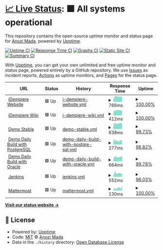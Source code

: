 # [📈 Live Status](https://anozimada.github.io/idempiere-status-page): <!--live status--> **🟩 All systems operational**

This repository contains the open-source uptime monitor and status page for [Anozi Mada](www.anozimada.com), powered by [Upptime](https://github.com/upptime/upptime).

[![Uptime CI](https://github.com/anozimada/idempiere-status-page/workflows/Uptime%20CI/badge.svg)](https://github.com/upptime/upptime/actions?query=workflow%3A%22Uptime+CI%22)
[![Response Time CI](https://github.com/anozimada/idempiere-status-page/workflows/Response%20Time%20CI/badge.svg)](https://github.com/upptime/upptime/actions?query=workflow%3A%22Response+Time+CI%22)
[![Graphs CI](https://github.com/anozimada/idempiere-status-page/workflows/Graphs%20CI/badge.svg)](https://github.com/upptime/upptime/actions?query=workflow%3A%22Graphs+CI%22)
[![Static Site CI](https://github.com/anozimada/idempiere-status-page/workflows/Static%20Site%20CI/badge.svg)](https://github.com/upptime/upptime/actions?query=workflow%3A%22Static+Site+CI%22)
[![Summary CI](https://github.com/anozimada/idempiere-status-page/workflows/Summary%20CI/badge.svg)](https://github.com/upptime/upptime/actions?query=workflow%3A%22Summary+CI%22)

With [Upptime](https://upptime.js.org), you can get your own unlimited and free uptime monitor and status page, powered entirely by a GitHub repository. We use [Issues](https://github.com/anozimada/idempiere-status-page/issues) as incident reports, [Actions](https://github.com/anozimada/idempiere-status-page/actions) as uptime monitors, and [Pages](https://anozimada.github.io/idempiere-status-page) for the status page.

<!--start: status pages-->
<!-- This summary is generated by Upptime (https://github.com/upptime/upptime) -->
<!-- Do not edit this manually, your changes will be overwritten -->
<!-- prettier-ignore -->
| URL | Status | History | Response Time | Uptime |
| --- | ------ | ------- | ------------- | ------ |
| <img alt="" src="https://favicons.githubusercontent.com/www.idempiere.org" height="13"> [iDempiere Website](https://www.idempiere.org) | 🟩 Up | [i-dempiere-website.yml](https://github.com/anozimada/idempiere-status-page/commits/HEAD/history/i-dempiere-website.yml) | <details><summary><img alt="Response time graph" src="./graphs/i-dempiere-website/response-time-week.png" height="20"> 766ms</summary><br><a href="https://anozimada.github.io/idempiere-status-page/history/i-dempiere-website"><img alt="Response time 810" src="https://img.shields.io/endpoint?url=https%3A%2F%2Fraw.githubusercontent.com%2Fanozimada%2Fidempiere-status-page%2FHEAD%2Fapi%2Fi-dempiere-website%2Fresponse-time.json"></a><br><a href="https://anozimada.github.io/idempiere-status-page/history/i-dempiere-website"><img alt="24-hour response time 747" src="https://img.shields.io/endpoint?url=https%3A%2F%2Fraw.githubusercontent.com%2Fanozimada%2Fidempiere-status-page%2FHEAD%2Fapi%2Fi-dempiere-website%2Fresponse-time-day.json"></a><br><a href="https://anozimada.github.io/idempiere-status-page/history/i-dempiere-website"><img alt="7-day response time 766" src="https://img.shields.io/endpoint?url=https%3A%2F%2Fraw.githubusercontent.com%2Fanozimada%2Fidempiere-status-page%2FHEAD%2Fapi%2Fi-dempiere-website%2Fresponse-time-week.json"></a><br><a href="https://anozimada.github.io/idempiere-status-page/history/i-dempiere-website"><img alt="30-day response time 820" src="https://img.shields.io/endpoint?url=https%3A%2F%2Fraw.githubusercontent.com%2Fanozimada%2Fidempiere-status-page%2FHEAD%2Fapi%2Fi-dempiere-website%2Fresponse-time-month.json"></a><br><a href="https://anozimada.github.io/idempiere-status-page/history/i-dempiere-website"><img alt="1-year response time 810" src="https://img.shields.io/endpoint?url=https%3A%2F%2Fraw.githubusercontent.com%2Fanozimada%2Fidempiere-status-page%2FHEAD%2Fapi%2Fi-dempiere-website%2Fresponse-time-year.json"></a></details> | <details><summary><a href="https://anozimada.github.io/idempiere-status-page/history/i-dempiere-website">100.00%</a></summary><a href="https://anozimada.github.io/idempiere-status-page/history/i-dempiere-website"><img alt="All-time uptime 100.00%" src="https://img.shields.io/endpoint?url=https%3A%2F%2Fraw.githubusercontent.com%2Fanozimada%2Fidempiere-status-page%2FHEAD%2Fapi%2Fi-dempiere-website%2Fuptime.json"></a><br><a href="https://anozimada.github.io/idempiere-status-page/history/i-dempiere-website"><img alt="24-hour uptime 100.00%" src="https://img.shields.io/endpoint?url=https%3A%2F%2Fraw.githubusercontent.com%2Fanozimada%2Fidempiere-status-page%2FHEAD%2Fapi%2Fi-dempiere-website%2Fuptime-day.json"></a><br><a href="https://anozimada.github.io/idempiere-status-page/history/i-dempiere-website"><img alt="7-day uptime 100.00%" src="https://img.shields.io/endpoint?url=https%3A%2F%2Fraw.githubusercontent.com%2Fanozimada%2Fidempiere-status-page%2FHEAD%2Fapi%2Fi-dempiere-website%2Fuptime-week.json"></a><br><a href="https://anozimada.github.io/idempiere-status-page/history/i-dempiere-website"><img alt="30-day uptime 100.00%" src="https://img.shields.io/endpoint?url=https%3A%2F%2Fraw.githubusercontent.com%2Fanozimada%2Fidempiere-status-page%2FHEAD%2Fapi%2Fi-dempiere-website%2Fuptime-month.json"></a><br><a href="https://anozimada.github.io/idempiere-status-page/history/i-dempiere-website"><img alt="1-year uptime 100.00%" src="https://img.shields.io/endpoint?url=https%3A%2F%2Fraw.githubusercontent.com%2Fanozimada%2Fidempiere-status-page%2FHEAD%2Fapi%2Fi-dempiere-website%2Fuptime-year.json"></a></details>
| <img alt="" src="https://www.wikipedia.org/static/favicon/wikipedia.ico" height="13"> [iDempiere Wiki](https://wiki.idempiere.org) | 🟩 Up | [i-dempiere-wiki.yml](https://github.com/anozimada/idempiere-status-page/commits/HEAD/history/i-dempiere-wiki.yml) | <details><summary><img alt="Response time graph" src="./graphs/i-dempiere-wiki/response-time-week.png" height="20"> 412ms</summary><br><a href="https://anozimada.github.io/idempiere-status-page/history/i-dempiere-wiki"><img alt="Response time 445" src="https://img.shields.io/endpoint?url=https%3A%2F%2Fraw.githubusercontent.com%2Fanozimada%2Fidempiere-status-page%2FHEAD%2Fapi%2Fi-dempiere-wiki%2Fresponse-time.json"></a><br><a href="https://anozimada.github.io/idempiere-status-page/history/i-dempiere-wiki"><img alt="24-hour response time 389" src="https://img.shields.io/endpoint?url=https%3A%2F%2Fraw.githubusercontent.com%2Fanozimada%2Fidempiere-status-page%2FHEAD%2Fapi%2Fi-dempiere-wiki%2Fresponse-time-day.json"></a><br><a href="https://anozimada.github.io/idempiere-status-page/history/i-dempiere-wiki"><img alt="7-day response time 412" src="https://img.shields.io/endpoint?url=https%3A%2F%2Fraw.githubusercontent.com%2Fanozimada%2Fidempiere-status-page%2FHEAD%2Fapi%2Fi-dempiere-wiki%2Fresponse-time-week.json"></a><br><a href="https://anozimada.github.io/idempiere-status-page/history/i-dempiere-wiki"><img alt="30-day response time 452" src="https://img.shields.io/endpoint?url=https%3A%2F%2Fraw.githubusercontent.com%2Fanozimada%2Fidempiere-status-page%2FHEAD%2Fapi%2Fi-dempiere-wiki%2Fresponse-time-month.json"></a><br><a href="https://anozimada.github.io/idempiere-status-page/history/i-dempiere-wiki"><img alt="1-year response time 445" src="https://img.shields.io/endpoint?url=https%3A%2F%2Fraw.githubusercontent.com%2Fanozimada%2Fidempiere-status-page%2FHEAD%2Fapi%2Fi-dempiere-wiki%2Fresponse-time-year.json"></a></details> | <details><summary><a href="https://anozimada.github.io/idempiere-status-page/history/i-dempiere-wiki">100.00%</a></summary><a href="https://anozimada.github.io/idempiere-status-page/history/i-dempiere-wiki"><img alt="All-time uptime 99.94%" src="https://img.shields.io/endpoint?url=https%3A%2F%2Fraw.githubusercontent.com%2Fanozimada%2Fidempiere-status-page%2FHEAD%2Fapi%2Fi-dempiere-wiki%2Fuptime.json"></a><br><a href="https://anozimada.github.io/idempiere-status-page/history/i-dempiere-wiki"><img alt="24-hour uptime 100.00%" src="https://img.shields.io/endpoint?url=https%3A%2F%2Fraw.githubusercontent.com%2Fanozimada%2Fidempiere-status-page%2FHEAD%2Fapi%2Fi-dempiere-wiki%2Fuptime-day.json"></a><br><a href="https://anozimada.github.io/idempiere-status-page/history/i-dempiere-wiki"><img alt="7-day uptime 100.00%" src="https://img.shields.io/endpoint?url=https%3A%2F%2Fraw.githubusercontent.com%2Fanozimada%2Fidempiere-status-page%2FHEAD%2Fapi%2Fi-dempiere-wiki%2Fuptime-week.json"></a><br><a href="https://anozimada.github.io/idempiere-status-page/history/i-dempiere-wiki"><img alt="30-day uptime 99.94%" src="https://img.shields.io/endpoint?url=https%3A%2F%2Fraw.githubusercontent.com%2Fanozimada%2Fidempiere-status-page%2FHEAD%2Fapi%2Fi-dempiere-wiki%2Fuptime-month.json"></a><br><a href="https://anozimada.github.io/idempiere-status-page/history/i-dempiere-wiki"><img alt="1-year uptime 99.94%" src="https://img.shields.io/endpoint?url=https%3A%2F%2Fraw.githubusercontent.com%2Fanozimada%2Fidempiere-status-page%2FHEAD%2Fapi%2Fi-dempiere-wiki%2Fuptime-year.json"></a></details>
| <img alt="" src="https://favicons.githubusercontent.com/demo.globalqss.com" height="13"> [Demo Stable](https://demo.globalqss.com/webui/) | 🟩 Up | [demo-stable.yml](https://github.com/anozimada/idempiere-status-page/commits/HEAD/history/demo-stable.yml) | <details><summary><img alt="Response time graph" src="./graphs/demo-stable/response-time-week.png" height="20"> 638ms</summary><br><a href="https://anozimada.github.io/idempiere-status-page/history/demo-stable"><img alt="Response time 648" src="https://img.shields.io/endpoint?url=https%3A%2F%2Fraw.githubusercontent.com%2Fanozimada%2Fidempiere-status-page%2FHEAD%2Fapi%2Fdemo-stable%2Fresponse-time.json"></a><br><a href="https://anozimada.github.io/idempiere-status-page/history/demo-stable"><img alt="24-hour response time 608" src="https://img.shields.io/endpoint?url=https%3A%2F%2Fraw.githubusercontent.com%2Fanozimada%2Fidempiere-status-page%2FHEAD%2Fapi%2Fdemo-stable%2Fresponse-time-day.json"></a><br><a href="https://anozimada.github.io/idempiere-status-page/history/demo-stable"><img alt="7-day response time 638" src="https://img.shields.io/endpoint?url=https%3A%2F%2Fraw.githubusercontent.com%2Fanozimada%2Fidempiere-status-page%2FHEAD%2Fapi%2Fdemo-stable%2Fresponse-time-week.json"></a><br><a href="https://anozimada.github.io/idempiere-status-page/history/demo-stable"><img alt="30-day response time 655" src="https://img.shields.io/endpoint?url=https%3A%2F%2Fraw.githubusercontent.com%2Fanozimada%2Fidempiere-status-page%2FHEAD%2Fapi%2Fdemo-stable%2Fresponse-time-month.json"></a><br><a href="https://anozimada.github.io/idempiere-status-page/history/demo-stable"><img alt="1-year response time 648" src="https://img.shields.io/endpoint?url=https%3A%2F%2Fraw.githubusercontent.com%2Fanozimada%2Fidempiere-status-page%2FHEAD%2Fapi%2Fdemo-stable%2Fresponse-time-year.json"></a></details> | <details><summary><a href="https://anozimada.github.io/idempiere-status-page/history/demo-stable">99.73%</a></summary><a href="https://anozimada.github.io/idempiere-status-page/history/demo-stable"><img alt="All-time uptime 99.88%" src="https://img.shields.io/endpoint?url=https%3A%2F%2Fraw.githubusercontent.com%2Fanozimada%2Fidempiere-status-page%2FHEAD%2Fapi%2Fdemo-stable%2Fuptime.json"></a><br><a href="https://anozimada.github.io/idempiere-status-page/history/demo-stable"><img alt="24-hour uptime 100.00%" src="https://img.shields.io/endpoint?url=https%3A%2F%2Fraw.githubusercontent.com%2Fanozimada%2Fidempiere-status-page%2FHEAD%2Fapi%2Fdemo-stable%2Fuptime-day.json"></a><br><a href="https://anozimada.github.io/idempiere-status-page/history/demo-stable"><img alt="7-day uptime 99.73%" src="https://img.shields.io/endpoint?url=https%3A%2F%2Fraw.githubusercontent.com%2Fanozimada%2Fidempiere-status-page%2FHEAD%2Fapi%2Fdemo-stable%2Fuptime-week.json"></a><br><a href="https://anozimada.github.io/idempiere-status-page/history/demo-stable"><img alt="30-day uptime 99.88%" src="https://img.shields.io/endpoint?url=https%3A%2F%2Fraw.githubusercontent.com%2Fanozimada%2Fidempiere-status-page%2FHEAD%2Fapi%2Fdemo-stable%2Fuptime-month.json"></a><br><a href="https://anozimada.github.io/idempiere-status-page/history/demo-stable"><img alt="1-year uptime 99.88%" src="https://img.shields.io/endpoint?url=https%3A%2F%2Fraw.githubusercontent.com%2Fanozimada%2Fidempiere-status-page%2FHEAD%2Fapi%2Fdemo-stable%2Fuptime-year.json"></a></details>
| <img alt="" src="https://favicons.githubusercontent.com/test.idempiere.org" height="13"> [Demo Daily Build with PostgreSQL](https://test.idempiere.org/webui/) | 🟩 Up | [demo-daily-build-with-postgre-sql.yml](https://github.com/anozimada/idempiere-status-page/commits/HEAD/history/demo-daily-build-with-postgre-sql.yml) | <details><summary><img alt="Response time graph" src="./graphs/demo-daily-build-with-postgre-sql/response-time-week.png" height="20"> 277ms</summary><br><a href="https://anozimada.github.io/idempiere-status-page/history/demo-daily-build-with-postgre-sql"><img alt="Response time 450" src="https://img.shields.io/endpoint?url=https%3A%2F%2Fraw.githubusercontent.com%2Fanozimada%2Fidempiere-status-page%2FHEAD%2Fapi%2Fdemo-daily-build-with-postgre-sql%2Fresponse-time.json"></a><br><a href="https://anozimada.github.io/idempiere-status-page/history/demo-daily-build-with-postgre-sql"><img alt="24-hour response time 223" src="https://img.shields.io/endpoint?url=https%3A%2F%2Fraw.githubusercontent.com%2Fanozimada%2Fidempiere-status-page%2FHEAD%2Fapi%2Fdemo-daily-build-with-postgre-sql%2Fresponse-time-day.json"></a><br><a href="https://anozimada.github.io/idempiere-status-page/history/demo-daily-build-with-postgre-sql"><img alt="7-day response time 277" src="https://img.shields.io/endpoint?url=https%3A%2F%2Fraw.githubusercontent.com%2Fanozimada%2Fidempiere-status-page%2FHEAD%2Fapi%2Fdemo-daily-build-with-postgre-sql%2Fresponse-time-week.json"></a><br><a href="https://anozimada.github.io/idempiere-status-page/history/demo-daily-build-with-postgre-sql"><img alt="30-day response time 453" src="https://img.shields.io/endpoint?url=https%3A%2F%2Fraw.githubusercontent.com%2Fanozimada%2Fidempiere-status-page%2FHEAD%2Fapi%2Fdemo-daily-build-with-postgre-sql%2Fresponse-time-month.json"></a><br><a href="https://anozimada.github.io/idempiere-status-page/history/demo-daily-build-with-postgre-sql"><img alt="1-year response time 450" src="https://img.shields.io/endpoint?url=https%3A%2F%2Fraw.githubusercontent.com%2Fanozimada%2Fidempiere-status-page%2FHEAD%2Fapi%2Fdemo-daily-build-with-postgre-sql%2Fresponse-time-year.json"></a></details> | <details><summary><a href="https://anozimada.github.io/idempiere-status-page/history/demo-daily-build-with-postgre-sql">98.82%</a></summary><a href="https://anozimada.github.io/idempiere-status-page/history/demo-daily-build-with-postgre-sql"><img alt="All-time uptime 99.72%" src="https://img.shields.io/endpoint?url=https%3A%2F%2Fraw.githubusercontent.com%2Fanozimada%2Fidempiere-status-page%2FHEAD%2Fapi%2Fdemo-daily-build-with-postgre-sql%2Fuptime.json"></a><br><a href="https://anozimada.github.io/idempiere-status-page/history/demo-daily-build-with-postgre-sql"><img alt="24-hour uptime 100.00%" src="https://img.shields.io/endpoint?url=https%3A%2F%2Fraw.githubusercontent.com%2Fanozimada%2Fidempiere-status-page%2FHEAD%2Fapi%2Fdemo-daily-build-with-postgre-sql%2Fuptime-day.json"></a><br><a href="https://anozimada.github.io/idempiere-status-page/history/demo-daily-build-with-postgre-sql"><img alt="7-day uptime 98.82%" src="https://img.shields.io/endpoint?url=https%3A%2F%2Fraw.githubusercontent.com%2Fanozimada%2Fidempiere-status-page%2FHEAD%2Fapi%2Fdemo-daily-build-with-postgre-sql%2Fuptime-week.json"></a><br><a href="https://anozimada.github.io/idempiere-status-page/history/demo-daily-build-with-postgre-sql"><img alt="30-day uptime 99.72%" src="https://img.shields.io/endpoint?url=https%3A%2F%2Fraw.githubusercontent.com%2Fanozimada%2Fidempiere-status-page%2FHEAD%2Fapi%2Fdemo-daily-build-with-postgre-sql%2Fuptime-month.json"></a><br><a href="https://anozimada.github.io/idempiere-status-page/history/demo-daily-build-with-postgre-sql"><img alt="1-year uptime 99.72%" src="https://img.shields.io/endpoint?url=https%3A%2F%2Fraw.githubusercontent.com%2Fanozimada%2Fidempiere-status-page%2FHEAD%2Fapi%2Fdemo-daily-build-with-postgre-sql%2Fuptime-year.json"></a></details>
| <img alt="" src="https://favicons.githubusercontent.com/test-oracle.idempiere.org" height="13"> [Demo Daily Build with Oracle](https://test-oracle.idempiere.org/webui/) | 🟩 Up | [demo-daily-build-with-oracle.yml](https://github.com/anozimada/idempiere-status-page/commits/HEAD/history/demo-daily-build-with-oracle.yml) | <details><summary><img alt="Response time graph" src="./graphs/demo-daily-build-with-oracle/response-time-week.png" height="20"> 664ms</summary><br><a href="https://anozimada.github.io/idempiere-status-page/history/demo-daily-build-with-oracle"><img alt="Response time 694" src="https://img.shields.io/endpoint?url=https%3A%2F%2Fraw.githubusercontent.com%2Fanozimada%2Fidempiere-status-page%2FHEAD%2Fapi%2Fdemo-daily-build-with-oracle%2Fresponse-time.json"></a><br><a href="https://anozimada.github.io/idempiere-status-page/history/demo-daily-build-with-oracle"><img alt="24-hour response time 691" src="https://img.shields.io/endpoint?url=https%3A%2F%2Fraw.githubusercontent.com%2Fanozimada%2Fidempiere-status-page%2FHEAD%2Fapi%2Fdemo-daily-build-with-oracle%2Fresponse-time-day.json"></a><br><a href="https://anozimada.github.io/idempiere-status-page/history/demo-daily-build-with-oracle"><img alt="7-day response time 664" src="https://img.shields.io/endpoint?url=https%3A%2F%2Fraw.githubusercontent.com%2Fanozimada%2Fidempiere-status-page%2FHEAD%2Fapi%2Fdemo-daily-build-with-oracle%2Fresponse-time-week.json"></a><br><a href="https://anozimada.github.io/idempiere-status-page/history/demo-daily-build-with-oracle"><img alt="30-day response time 693" src="https://img.shields.io/endpoint?url=https%3A%2F%2Fraw.githubusercontent.com%2Fanozimada%2Fidempiere-status-page%2FHEAD%2Fapi%2Fdemo-daily-build-with-oracle%2Fresponse-time-month.json"></a><br><a href="https://anozimada.github.io/idempiere-status-page/history/demo-daily-build-with-oracle"><img alt="1-year response time 694" src="https://img.shields.io/endpoint?url=https%3A%2F%2Fraw.githubusercontent.com%2Fanozimada%2Fidempiere-status-page%2FHEAD%2Fapi%2Fdemo-daily-build-with-oracle%2Fresponse-time-year.json"></a></details> | <details><summary><a href="https://anozimada.github.io/idempiere-status-page/history/demo-daily-build-with-oracle">99.78%</a></summary><a href="https://anozimada.github.io/idempiere-status-page/history/demo-daily-build-with-oracle"><img alt="All-time uptime 99.75%" src="https://img.shields.io/endpoint?url=https%3A%2F%2Fraw.githubusercontent.com%2Fanozimada%2Fidempiere-status-page%2FHEAD%2Fapi%2Fdemo-daily-build-with-oracle%2Fuptime.json"></a><br><a href="https://anozimada.github.io/idempiere-status-page/history/demo-daily-build-with-oracle"><img alt="24-hour uptime 98.44%" src="https://img.shields.io/endpoint?url=https%3A%2F%2Fraw.githubusercontent.com%2Fanozimada%2Fidempiere-status-page%2FHEAD%2Fapi%2Fdemo-daily-build-with-oracle%2Fuptime-day.json"></a><br><a href="https://anozimada.github.io/idempiere-status-page/history/demo-daily-build-with-oracle"><img alt="7-day uptime 99.78%" src="https://img.shields.io/endpoint?url=https%3A%2F%2Fraw.githubusercontent.com%2Fanozimada%2Fidempiere-status-page%2FHEAD%2Fapi%2Fdemo-daily-build-with-oracle%2Fuptime-week.json"></a><br><a href="https://anozimada.github.io/idempiere-status-page/history/demo-daily-build-with-oracle"><img alt="30-day uptime 99.75%" src="https://img.shields.io/endpoint?url=https%3A%2F%2Fraw.githubusercontent.com%2Fanozimada%2Fidempiere-status-page%2FHEAD%2Fapi%2Fdemo-daily-build-with-oracle%2Fuptime-month.json"></a><br><a href="https://anozimada.github.io/idempiere-status-page/history/demo-daily-build-with-oracle"><img alt="1-year uptime 99.75%" src="https://img.shields.io/endpoint?url=https%3A%2F%2Fraw.githubusercontent.com%2Fanozimada%2Fidempiere-status-page%2FHEAD%2Fapi%2Fdemo-daily-build-with-oracle%2Fuptime-year.json"></a></details>
| <img alt="" src="https://favicons.githubusercontent.com/jenkins.idempiere.org" height="13"> [Jenkins](https://jenkins.idempiere.org) | 🟩 Up | [jenkins.yml](https://github.com/anozimada/idempiere-status-page/commits/HEAD/history/jenkins.yml) | <details><summary><img alt="Response time graph" src="./graphs/jenkins/response-time-week.png" height="20"> 552ms</summary><br><a href="https://anozimada.github.io/idempiere-status-page/history/jenkins"><img alt="Response time 583" src="https://img.shields.io/endpoint?url=https%3A%2F%2Fraw.githubusercontent.com%2Fanozimada%2Fidempiere-status-page%2FHEAD%2Fapi%2Fjenkins%2Fresponse-time.json"></a><br><a href="https://anozimada.github.io/idempiere-status-page/history/jenkins"><img alt="24-hour response time 424" src="https://img.shields.io/endpoint?url=https%3A%2F%2Fraw.githubusercontent.com%2Fanozimada%2Fidempiere-status-page%2FHEAD%2Fapi%2Fjenkins%2Fresponse-time-day.json"></a><br><a href="https://anozimada.github.io/idempiere-status-page/history/jenkins"><img alt="7-day response time 552" src="https://img.shields.io/endpoint?url=https%3A%2F%2Fraw.githubusercontent.com%2Fanozimada%2Fidempiere-status-page%2FHEAD%2Fapi%2Fjenkins%2Fresponse-time-week.json"></a><br><a href="https://anozimada.github.io/idempiere-status-page/history/jenkins"><img alt="30-day response time 590" src="https://img.shields.io/endpoint?url=https%3A%2F%2Fraw.githubusercontent.com%2Fanozimada%2Fidempiere-status-page%2FHEAD%2Fapi%2Fjenkins%2Fresponse-time-month.json"></a><br><a href="https://anozimada.github.io/idempiere-status-page/history/jenkins"><img alt="1-year response time 583" src="https://img.shields.io/endpoint?url=https%3A%2F%2Fraw.githubusercontent.com%2Fanozimada%2Fidempiere-status-page%2FHEAD%2Fapi%2Fjenkins%2Fresponse-time-year.json"></a></details> | <details><summary><a href="https://anozimada.github.io/idempiere-status-page/history/jenkins">96.03%</a></summary><a href="https://anozimada.github.io/idempiere-status-page/history/jenkins"><img alt="All-time uptime 99.00%" src="https://img.shields.io/endpoint?url=https%3A%2F%2Fraw.githubusercontent.com%2Fanozimada%2Fidempiere-status-page%2FHEAD%2Fapi%2Fjenkins%2Fuptime.json"></a><br><a href="https://anozimada.github.io/idempiere-status-page/history/jenkins"><img alt="24-hour uptime 83.09%" src="https://img.shields.io/endpoint?url=https%3A%2F%2Fraw.githubusercontent.com%2Fanozimada%2Fidempiere-status-page%2FHEAD%2Fapi%2Fjenkins%2Fuptime-day.json"></a><br><a href="https://anozimada.github.io/idempiere-status-page/history/jenkins"><img alt="7-day uptime 96.03%" src="https://img.shields.io/endpoint?url=https%3A%2F%2Fraw.githubusercontent.com%2Fanozimada%2Fidempiere-status-page%2FHEAD%2Fapi%2Fjenkins%2Fuptime-week.json"></a><br><a href="https://anozimada.github.io/idempiere-status-page/history/jenkins"><img alt="30-day uptime 99.00%" src="https://img.shields.io/endpoint?url=https%3A%2F%2Fraw.githubusercontent.com%2Fanozimada%2Fidempiere-status-page%2FHEAD%2Fapi%2Fjenkins%2Fuptime-month.json"></a><br><a href="https://anozimada.github.io/idempiere-status-page/history/jenkins"><img alt="1-year uptime 99.00%" src="https://img.shields.io/endpoint?url=https%3A%2F%2Fraw.githubusercontent.com%2Fanozimada%2Fidempiere-status-page%2FHEAD%2Fapi%2Fjenkins%2Fuptime-year.json"></a></details>
| <img alt="" src="https://mattermost.com/wp-content/themes/mattermostv3/favicon-32x32.png" height="13"> [Mattermost](https://mattermost.idempiere.org) | 🟩 Up | [mattermost.yml](https://github.com/anozimada/idempiere-status-page/commits/HEAD/history/mattermost.yml) | <details><summary><img alt="Response time graph" src="./graphs/mattermost/response-time-week.png" height="20"> 130ms</summary><br><a href="https://anozimada.github.io/idempiere-status-page/history/mattermost"><img alt="Response time 144" src="https://img.shields.io/endpoint?url=https%3A%2F%2Fraw.githubusercontent.com%2Fanozimada%2Fidempiere-status-page%2FHEAD%2Fapi%2Fmattermost%2Fresponse-time.json"></a><br><a href="https://anozimada.github.io/idempiere-status-page/history/mattermost"><img alt="24-hour response time 262" src="https://img.shields.io/endpoint?url=https%3A%2F%2Fraw.githubusercontent.com%2Fanozimada%2Fidempiere-status-page%2FHEAD%2Fapi%2Fmattermost%2Fresponse-time-day.json"></a><br><a href="https://anozimada.github.io/idempiere-status-page/history/mattermost"><img alt="7-day response time 130" src="https://img.shields.io/endpoint?url=https%3A%2F%2Fraw.githubusercontent.com%2Fanozimada%2Fidempiere-status-page%2FHEAD%2Fapi%2Fmattermost%2Fresponse-time-week.json"></a><br><a href="https://anozimada.github.io/idempiere-status-page/history/mattermost"><img alt="30-day response time 148" src="https://img.shields.io/endpoint?url=https%3A%2F%2Fraw.githubusercontent.com%2Fanozimada%2Fidempiere-status-page%2FHEAD%2Fapi%2Fmattermost%2Fresponse-time-month.json"></a><br><a href="https://anozimada.github.io/idempiere-status-page/history/mattermost"><img alt="1-year response time 144" src="https://img.shields.io/endpoint?url=https%3A%2F%2Fraw.githubusercontent.com%2Fanozimada%2Fidempiere-status-page%2FHEAD%2Fapi%2Fmattermost%2Fresponse-time-year.json"></a></details> | <details><summary><a href="https://anozimada.github.io/idempiere-status-page/history/mattermost">100.00%</a></summary><a href="https://anozimada.github.io/idempiere-status-page/history/mattermost"><img alt="All-time uptime 100.00%" src="https://img.shields.io/endpoint?url=https%3A%2F%2Fraw.githubusercontent.com%2Fanozimada%2Fidempiere-status-page%2FHEAD%2Fapi%2Fmattermost%2Fuptime.json"></a><br><a href="https://anozimada.github.io/idempiere-status-page/history/mattermost"><img alt="24-hour uptime 100.00%" src="https://img.shields.io/endpoint?url=https%3A%2F%2Fraw.githubusercontent.com%2Fanozimada%2Fidempiere-status-page%2FHEAD%2Fapi%2Fmattermost%2Fuptime-day.json"></a><br><a href="https://anozimada.github.io/idempiere-status-page/history/mattermost"><img alt="7-day uptime 100.00%" src="https://img.shields.io/endpoint?url=https%3A%2F%2Fraw.githubusercontent.com%2Fanozimada%2Fidempiere-status-page%2FHEAD%2Fapi%2Fmattermost%2Fuptime-week.json"></a><br><a href="https://anozimada.github.io/idempiere-status-page/history/mattermost"><img alt="30-day uptime 100.00%" src="https://img.shields.io/endpoint?url=https%3A%2F%2Fraw.githubusercontent.com%2Fanozimada%2Fidempiere-status-page%2FHEAD%2Fapi%2Fmattermost%2Fuptime-month.json"></a><br><a href="https://anozimada.github.io/idempiere-status-page/history/mattermost"><img alt="1-year uptime 100.00%" src="https://img.shields.io/endpoint?url=https%3A%2F%2Fraw.githubusercontent.com%2Fanozimada%2Fidempiere-status-page%2FHEAD%2Fapi%2Fmattermost%2Fuptime-year.json"></a></details>

<!--end: status pages-->

[**Visit our status website →**](https://anozimada.github.io/idempiere-status-page)

## 📄 License

- Powered by: [Upptime](https://github.com/upptime/upptime)
- Code: [MIT](./LICENSE) © [Anozi Mada](www.anozimada.com)
- Data in the `./history` directory: [Open Database License](https://opendatacommons.org/licenses/odbl/1-0/)
